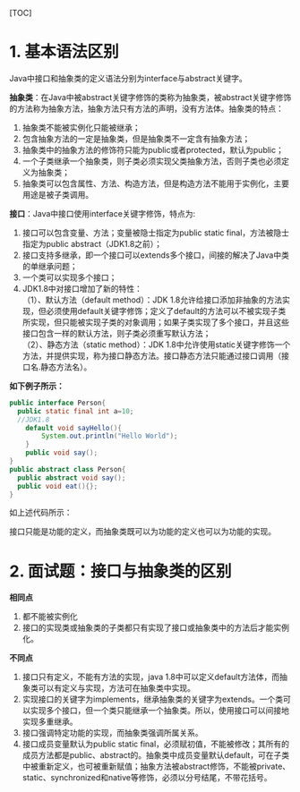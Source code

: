 [TOC]

# 1. 基本语法区别

Java中接口和抽象类的定义语法分别为interface与abstract关键字。

**抽象类**：在Java中被abstract关键字修饰的类称为抽象类，被abstract关键字修饰的方法称为抽象方法，抽象方法只有方法的声明，没有方法体。抽象类的特点：

1) 抽象类不能被实例化只能被继承；
2) 包含抽象方法的一定是抽象类，但是抽象类不一定含有抽象方法；
3) 抽象类中的抽象方法的修饰符只能为public或者protected，默认为public；
4) 一个子类继承一个抽象类，则子类必须实现父类抽象方法，否则子类也必须定义为抽象类；
5) 抽象类可以包含属性、方法、构造方法，但是构造方法不能用于实例化，主要用途是被子类调用。

**接口**：Java中接口使用interface关键字修饰，特点为:

1) 接口可以包含变量、方法；变量被隐士指定为public static final，方法被隐士指定为public abstract（JDK1.8之前）；
2) 接口支持多继承，即一个接口可以extends多个接口，间接的解决了Java中类的单继承问题；
3) 一个类可以实现多个接口；
4) JDK1.8中对接口增加了新的特性：<br>（1）、默认方法（default method）：JDK 1.8允许给接口添加非抽象的方法实现，但必须使用default关键字修饰；定义了default的方法可以不被实现子类所实现，但只能被实现子类的对象调用；如果子类实现了多个接口，并且这些接口包含一样的默认方法，则子类必须重写默认方法；<br>（2）、静态方法（static method）：JDK 1.8中允许使用static关键字修饰一个方法，并提供实现，称为接口静态方法。接口静态方法只能通过接口调用（接口名.静态方法名）。

**如下例子所示：**

```java
public interface Person{
  public static final int a=10;
  //JDK1.8
    default void sayHello(){
        System.out.println("Hello World");
    }
    public void say();
}
public abstract class Person{
  public abstract void say();
  public void eat(){};
}
```

如上述代码所示：

接口只能是功能的定义，而抽象类既可以为功能的定义也可以为功能的实现。

# 2. 面试题：接口与抽象类的区别

**相同点**

1) 都不能被实例化
2) 接口的实现类或抽象类的子类都只有实现了接口或抽象类中的方法后才能实例化。

**不同点**

1) 接口只有定义，不能有方法的实现，java 1.8中可以定义default方法体，而抽象类可以有定义与实现，方法可在抽象类中实现。
2) 实现接口的关键字为implements，继承抽象类的关键字为extends。一个类可以实现多个接口，但一个类只能继承一个抽象类。所以，使用接口可以间接地实现多重继承。
3) 接口强调特定功能的实现，而抽象类强调所属关系。
4) 接口成员变量默认为public static final，必须赋初值，不能被修改；其所有的成员方法都是public、abstract的。抽象类中成员变量默认default，可在子类中被重新定义，也可被重新赋值；抽象方法被abstract修饰，不能被private、static、synchronized和native等修饰，必须以分号结尾，不带花括号。